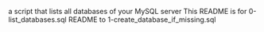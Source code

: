 a script that lists all databases of your MySQL server
This README is for 0-list_databases.sql
README to 1-create_database_if_missing.sql
